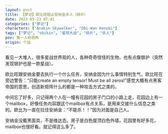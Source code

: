 ```yaml
---
layout: post
title: 【梦记】欧比旺阻止安纳金杀人（碎片）
date: 2023-05-23 07:41
categories: ["梦记"]
characters: ["Anakin Skywalker", "Obi-Wan Kenobi"]
tags: ["梦记", "obikin", "星球大战", "碎片", "杀人"]
pov: 第一人称视角
origin: 个站
---
```


看见一大堆人，很多星战世界观的人，各种奇奇怪怪的生物，也有点像银护（突然发现银护也是一款星战）。

欧比旺跟安纳金要去执行一个什么任务，安纳金因为什么事情特别生气，欧比旺在旁边警告：“只能create an empty tensor! Must be all zeros!”感觉大概有点黑客帝国的意思，创造新矩阵什么的都是一种攻击方式之类的。

中间忘了好多，只记得两个人在一幢有花园的房子门口的小路上走，花园边上有一个mailbox，好像任务内容跟这个mailbox有点关系，是用来交接什么信息之类的。欧比为一直在拉住安纳金：“不能杀！！”因为对面是自己人。

安纳金没戴黑面具，不是维达态。房子是白色屋顶白色外墙，花园里有好多花，mailbox也很好看。就记得这么多了。
